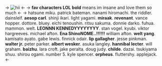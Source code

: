 -> ![hii](https://media.discordapp.net/attachments/955305703935979550/1107462839221895298/49DC6D86-8731-4CCF-9523-47BC11BA883E.gif) <-
-> **fav characters LOL** 
**bold** means im insane and love them so much <-
-> hatsune miku. patrick bateman. nanami hiromachi. the riddler. dainsleif. **aesop carl**. shinji ikari. light yagami. **miraak**. **revenant**. vance hopper. dottore. bluey. eichi tenoushin. ritsu sakuma. donnie darko. fuhua.  mammon. welt. **LEONNN KENNEDYYYYYYYY**. stan vogel.  kyubi. viktor hargreeves. michael afton. **Ena ShinoNOME..!!!!!!** william afton. **welt yang**. kamisato ayato. gabe lewis. finnick odair. **lip gallagher**. jesse pinkman. **walter jr.** peter parker. **albert wesker**. asuka langley. **hannibal lecter**. will graham. **baizhu**.  lara croft. jake peralta. doug judy. **childe**. dazai. tsukiyama shuu. shirou ogami. number 5. kyle spencer. **orpheus**. fluttershy. applejack.<-